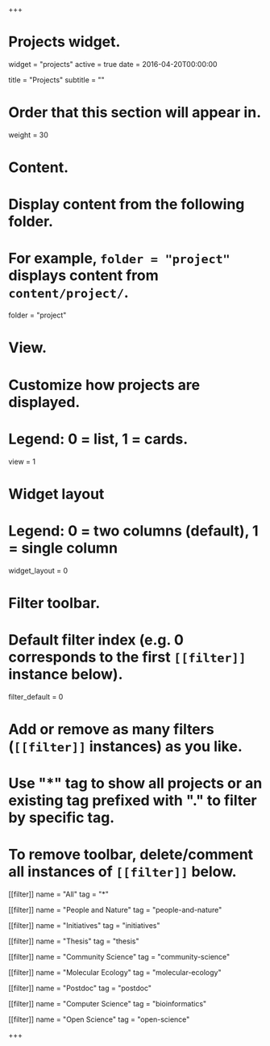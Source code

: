 +++
# Projects widget.
widget = "projects"
active = true
date = 2016-04-20T00:00:00

title = "Projects"
subtitle = ""

# Order that this section will appear in.
weight = 30

# Content.
# Display content from the following folder.
# For example, `folder = "project"` displays content from `content/project/`.
folder = "project"

# View.
# Customize how projects are displayed.
# Legend: 0 = list, 1 = cards.
view = 1

# Widget layout
# Legend: 0 = two columns (default), 1 = single column
widget_layout = 0

# Filter toolbar.

# Default filter index (e.g. 0 corresponds to the first `[[filter]]` instance below).
filter_default = 0

# Add or remove as many filters (`[[filter]]` instances) as you like.
# Use "*" tag to show all projects or an existing tag prefixed with "." to filter by specific tag.
# To remove toolbar, delete/comment all instances of `[[filter]]` below.

[[filter]]
  name = "All"
  tag = "*"

[[filter]]
  name = "People and Nature"
  tag = "people-and-nature"

[[filter]]
    name = "Initiatives"
    tag = "initiatives"

[[filter]]
  name = "Thesis"
  tag = "thesis"

[[filter]]
    name = "Community Science"
    tag = "community-science"

[[filter]]
  name = "Molecular Ecology"
  tag = "molecular-ecology"

[[filter]]
    name = "Postdoc"
    tag = "postdoc"

[[filter]]
  name = "Computer Science"
  tag = "bioinformatics"

[[filter]]
  name = "Open Science"
  tag = "open-science"

+++
